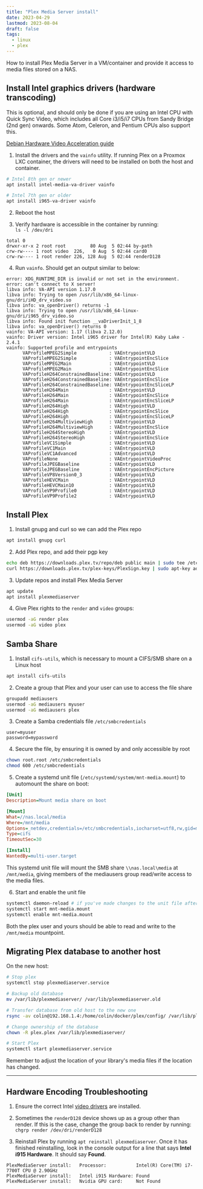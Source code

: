 ```yaml
---
title: "Plex Media Server install"
date: 2023-04-29
lastmod: 2023-08-04
draft: false
tags:
  - linux
  - plex
---
```


How to install Plex Media Server in a VM/container and provide it access to
media files stored on a NAS.


## Install Intel graphics drivers (hardware transcoding)

This is optional, and should only be done if you are using an Intel CPU with
Quick Sync Video, which includes all Core i3/i5/i7 CPUs from Sandy Bridge
(2nd gen) onwards. Some Atom, Celeron, and Pentium CPUs also support this.

[Debian Hardware Video Acceleration guide](https://wiki.debian.org/HardwareVideoAcceleration)

1. Install the drivers and the `vainfo` utility. If running Plex on a Proxmox
LXC container, the drivers will need to be installed on both the host and
container.

```bash
# Intel 8th gen or newer
apt install intel-media-va-driver vainfo

# Intel 7th gen or older
apt install i965-va-driver vainfo
```

2. Reboot the host

3. Verify hardware is accessible in the container by running:  
`ls -l /dev/dri`

```
total 0
drwxr-xr-x 2 root root         80 Aug  5 02:44 by-path
crw-rw---- 1 root video  226,   0 Aug  5 02:44 card0
crw-rw---- 1 root render 226, 128 Aug  5 02:44 renderD128
```

4. Run `vainfo`. Should get an output similar to below:
```
error: XDG_RUNTIME_DIR is invalid or not set in the environment.
error: can't connect to X server!
libva info: VA-API version 1.17.0
libva info: Trying to open /usr/lib/x86_64-linux-gnu/dri/iHD_drv_video.so
libva info: va_openDriver() returns -1
libva info: Trying to open /usr/lib/x86_64-linux-gnu/dri/i965_drv_video.so
libva info: Found init function __vaDriverInit_1_8
libva info: va_openDriver() returns 0
vainfo: VA-API version: 1.17 (libva 2.12.0)
vainfo: Driver version: Intel i965 driver for Intel(R) Kaby Lake - 2.4.1
vainfo: Supported profile and entrypoints
      VAProfileMPEG2Simple            : VAEntrypointVLD
      VAProfileMPEG2Simple            : VAEntrypointEncSlice
      VAProfileMPEG2Main              : VAEntrypointVLD
      VAProfileMPEG2Main              : VAEntrypointEncSlice
      VAProfileH264ConstrainedBaseline: VAEntrypointVLD
      VAProfileH264ConstrainedBaseline: VAEntrypointEncSlice
      VAProfileH264ConstrainedBaseline: VAEntrypointEncSliceLP
      VAProfileH264Main               : VAEntrypointVLD
      VAProfileH264Main               : VAEntrypointEncSlice
      VAProfileH264Main               : VAEntrypointEncSliceLP
      VAProfileH264High               : VAEntrypointVLD
      VAProfileH264High               : VAEntrypointEncSlice
      VAProfileH264High               : VAEntrypointEncSliceLP
      VAProfileH264MultiviewHigh      : VAEntrypointVLD
      VAProfileH264MultiviewHigh      : VAEntrypointEncSlice
      VAProfileH264StereoHigh         : VAEntrypointVLD
      VAProfileH264StereoHigh         : VAEntrypointEncSlice
      VAProfileVC1Simple              : VAEntrypointVLD
      VAProfileVC1Main                : VAEntrypointVLD
      VAProfileVC1Advanced            : VAEntrypointVLD
      VAProfileNone                   : VAEntrypointVideoProc
      VAProfileJPEGBaseline           : VAEntrypointVLD
      VAProfileJPEGBaseline           : VAEntrypointEncPicture
      VAProfileVP8Version0_3          : VAEntrypointVLD
      VAProfileHEVCMain               : VAEntrypointVLD
      VAProfileHEVCMain10             : VAEntrypointVLD
      VAProfileVP9Profile0            : VAEntrypointVLD
      VAProfileVP9Profile2            : VAEntrypointVLD
```

## Install Plex

1. Install gnupg and curl so we can add the Plex repo

```bash
apt install gnupg curl
```

2. Add Plex repo, and add their pgp key

```bash
echo deb https://downloads.plex.tv/repo/deb public main | sudo tee /etc/apt/sources.list.d/plexmediaserver.list
curl https://downloads.plex.tv/plex-keys/PlexSign.key | sudo apt-key add -
```

3. Update repos and install Plex Media Server

```bash
apt update
apt install plexmediaserver
```

4. Give Plex rights to the `render` and `video` groups:

```bash
usermod -aG render plex
usermod -aG video plex
```

## Samba Share

1. Install `cifs-utils`, which is necessary to mount a CIFS/SMB share on a Linux host

```bash
apt install cifs-utils
```

2. Create a group that Plex and your user can use to access the file share

```bash
groupadd mediausers
usermod -aG mediausers myuser
usermod -aG mediausers plex
```

3. Create a Samba credentials file `/etc/smbcredentials`

```
user=myuser
password=mypassword
```

4. Secure the file, by ensuring it is owned by and only accessible by root

```bash
chown root.root /etc/smbcredentials
chmod 600 /etc/smbcredentials
```

5. Create a systemd unit file (`/etc/systemd/system/mnt-media.mount`) to
automount the share on boot:

```ini
[Unit]
Description=Mount media share on boot

[Mount]
What=//nas.local/media
Where=/mnt/media
Options=_netdev,credentials=/etc/smbcredentials,iocharset=utf8,rw,gid=mediausers,file_mode=0664,dir_mode=0775
Type=cifs
TimeoutSec=30

[Install]
WantedBy=multi-user.target
```

This systemd unit file will mount the SMB share `\\nas.local\media` at
`/mnt/media`, giving members of the mediausers group read/write access to the
media files.


6. Start and enable the unit file

```bash
systemctl daemon-reload # if you've made changes to the unit file after running systemctl commands
systemctl start mnt-media.mount
systemctl enable mnt-media.mount
```

Both the plex user and yours should be able to read and write to the
`/mnt/media` mountpoint.

## Migrating Plex database to another host

On the new host:

```bash
# Stop plex
systemctl stop plexmediaserver.service

# Backup old database
mv /var/lib/plexmediaserver/ /var/lib/plexmediaserver.old

# Transfer database from old host to the new one
rsync -av colin@192.168.1.4:/home/colin/docker/plex/config/ /var/lib/plexmediaserver/

# Change ownership of the database
chown -R plex.plex /var/lib/plexmediaserver/

# Start Plex
systemctl start plexmediaserver.service
```

Remember to adjust the location of your library's media files if the location
has changed.

---

## Hardware Encoding Troubleshooting

1. Ensure the correct Intel [video drivers](#install-intel-graphics-drivers-hardware-transcoding) are installed.

2. Sometimes the `renderD128` device shows up as a group other than render. If this is the case, change the group back to render by running:  
`chgrp render /dev/dri/renderD128`

3. Reinstall Plex by running `apt reinstall plexmediaserver`. Once it has finished
reinstalling, look in the console output for a line that says **Intel i915 Hardware**. It should say **Found**.

```
PlexMediaServer install:   Processor:           Intel(R) Core(TM) i7-7700T CPU @ 2.90GHz
PlexMediaServer install:   Intel i915 Hardware: Found
PlexMediaServer install:   Nvidia GPU card:     Not Found
```
